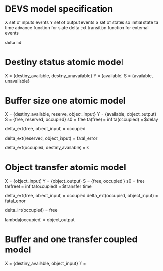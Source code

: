 
# DEVS model specification

X set of inputs events
Y set of output events
S set of states
so initial state
ta time advance function for state
delta ext transition function for external events

delta int 

# Destiny status atomic model

X = {destiny_available, destiny_unavailable}
Y = {available}
S = {available, unavailable}


# Buffer size one atomic model

X = {destiny_available, reserve, object_input}
Y = {available, object_output}
S = {free, reserved, occupied}
s0 = free
ta(free) = inf
ta(occupied) = $delay

delta_ext(free, object_input) = occupied

delta_ext(reserved, object_input) = fatal_error

delta_ext(occupied, destiny_available) = k

# Object transfer atomic model

X = {object_input}
Y = {object_output}
S = {free, occupied }
s0 = free
ta(free) = inf
ta(occupied) = $transfer_time

delta_ext(free, object_input) = occupied
delta_ext(occupied, object_input) = fatal_error

delta_int(occupied) = free

lambda(occupied) = object_output

# Buffer and one transfer coupled model

X = {destiny_available, object_input}
Y = 